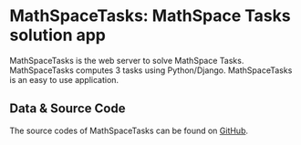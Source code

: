 # MathSpaceTasks: MathSpace Tasks solution app

MathSpaceTasks is the web server to solve MathSpace Tasks. MathSpaceTasks computes 3 tasks using Python/Django. MathSpaceTasks is an easy to use application.

## Data & Source Code
The source codes of MathSpaceTasks can be found on [GitHub](https://github.com/shihabhasan/mathspacetasks).

